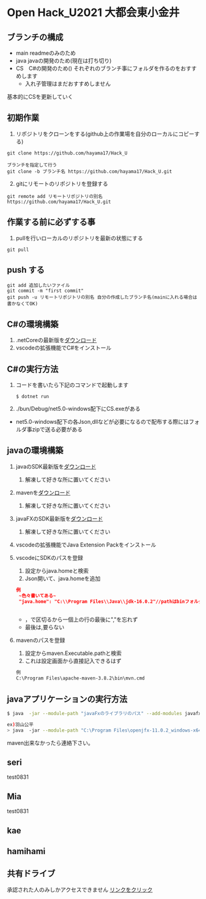 # Open Hack_U2021 大都会東小金井

## ブランチの構成
* main readmeのみのため
* java javaの開発のため(現在は打ち切り)
* CS　C#の開発のため()
それぞれのブランチ事にフォルダを作るのをおすすめします
   * 入れ子管理はまだおすすめしません

基本的にCSを更新していく
## 初期作業

1. リポジトリをクローンをする(github上の作業場を自分のローカルにコピーする)
```
git clone https://github.com/hayama17/Hack_U 

ブランチを指定して行う
git clone -b ブランチ名 https://github.com/hayama17/Hack_U.git
```
2. gitにリモートのリポジトリを登録する
```
git remote add リモートリポジトリの別名 https://github.com/hayama17/Hack_U.git
```

## 作業する前に必ずする事
1. pullを行いローカルのリポジトリを最新の状態にする
```
git pull
```


## push する
```git
git add 追加したいファイル
git commit -m "first commit"
git push -u リモートリポジトリの別名 自分の作成したブランチ名(mainに入れる場合は書かなくてOK)
```

## C#の環境構築
1. .netCoreの最新版を[ダウンロード](https://dotnet.microsoft.com/download)
2. vscodeの拡張機能でC#をインストール

## C#の実行方法
1. コードを書いたら下記のコマンドで起動します
   ```
   $ dotnet run
   ```
2. ./bun/Debug/net5.0-windows配下にCS.exeがある
* net5.0-windows配下の各Json,dllなどが必要になるので配布する際にはフォルダ事zipで送る必要がある

## javaの環境構築
1. javaのSDK最新版を[ダウンロード](https://www.oracle.com/java/technologies/javase-jdk16-downloads.html)
   1. 解凍して好きな所に置いてください
2. mavenを[ダウンロード](https://maven.apache.org/download.cgi)
   1. 解凍して好きな所に置いてください
3. javaFXのSDK最新版を[ダウンロード](https://openjfx.io/)
   1. 解凍して好きな所に置いてください
5. vscodeの拡張機能でJava Extension Packをインストール
6. vscodeにSDKのパスを登録　
   1. 設定からjava.homeと検索
   2. Json開いて、java.homeを追加
   ```json
   例
    ~色々書いてある~
    "java.home": "C:\\Program Files\\Java\\jdk-16.0.2"//pathはbinフォルダの上のフォルダまでで良い
    
   ```
   * ，で区切るから一個上の行の最後に","を忘れず
   * 最後は,要らない
  
5. mavenのパスを登録
   1. 設定からmaven.Executable.pathと検索
   2. これは設定画面から直接記入できるはず
    ```cmd
    例
    C:\Program Files\apache-maven-3.8.2\bin\mvn.cmd
    ```

## javaアプリケーションの実行方法
```bash
$ java  -jar --module-path "javaFxのライブラリのパス" --add-modules javafx.controls .\target\test-jar-with-dependencies.jar

ex)羽山公平
> java  -jar --module-path "C:\Program Files\openjfx-11.0.2_windows-x64_bin-sdk\javafx-sdk-11.0.2\lib" --add-modules javafx.controls .\target\test-jar-with-dependencies.jar
```


maven出来なかったら連絡下さい。
## seri
test0831

## Mia
test0831

## kae

## hamihami

## 共有ドライブ
承認された人のみしかアクセスできません
[リンクをクリック](https://drive.google.com/drive/u/1/folders/14G-73OoaiTKY3rF-kL4ixnEVWRiCD4Vy)
